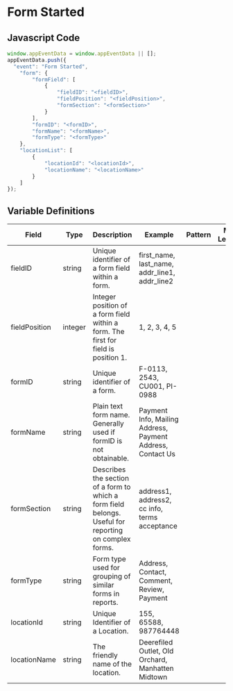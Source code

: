 # Form Started

### 

## Javascript Code
```js
window.appEventData = window.appEventData || [];
appEventData.push({
  "event": "Form Started",
    "form": {
        "formField": [
            {
                "fieldID": "<fieldID>",
                "fieldPosition": "<fieldPosition>",
                "formSection": "<formSection>"
            }
        ],
        "formID": "<formID>",
        "formName": "<formName>",
        "formType": "<formType>"
    },
    "locationList": [
        {
            "locationId": "<locationId>",
            "locationName": "<locationName>"
        }
    ]
});
```

## Variable Definitions

|Field|Type|Description|Example|Pattern|Min Length|Max Length|Minimum|Maximum|Multiple Of|
| --- | --- | --- | --- | --- | --- | --- | --- | --- | --- |
|fieldID|string|Unique identifier of a form field within a form. |first\_name, last\_name, addr\_line1, addr\_line2|||||||
|fieldPosition|integer|Integer position of a form field within a form.  The first for field is position 1.|1, 2, 3, 4, 5||||1|||
|formID|string|Unique identifier of a form. |F-0113, 2543, CU001, PI-0988|||||||
|formName|string|Plain text form name. Generally used if formID is not obtainable. |Payment Info, Mailing Address, Payment Address, Contact Us|||||||
|formSection|string|Describes the section of a form to which a form field belongs. Useful for reporting on complex forms.|address1, address2, cc info, terms acceptance|||||||
|formType|string|Form type used for grouping of similar forms in reports.  |Address, Contact, Comment, Review, Payment|||||||
|locationId|string|Unique Identifier of a Location. |155, 65588, 987764448|||||||
|locationName|string|The friendly name of the location.|Deerefiled Outlet, Old Orchard, Manhatten Midtown|||||||
